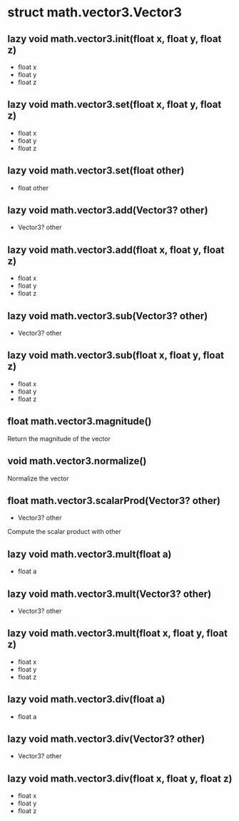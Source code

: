 # struct math.vector3.Vector3


## lazy void math.vector3.__init__(float x, float y, float z)
- float x
- float y
- float z



## lazy void math.vector3.__set__(float x, float y, float z)
- float x
- float y
- float z



## lazy void math.vector3.__set__(float other)
- float other



## lazy void math.vector3.__add__(Vector3? other)
- Vector3? other



## lazy void math.vector3.__add__(float x, float y, float z)
- float x
- float y
- float z



## lazy void math.vector3.__sub__(Vector3? other)
- Vector3? other



## lazy void math.vector3.__sub__(float x, float y, float z)
- float x
- float y
- float z



## float math.vector3.magnitude()
Return the magnitude of the vector

## void math.vector3.normalize()
Normalize the vector

## float math.vector3.scalarProd(Vector3? other)
- Vector3? other

Compute the scalar product with other

## lazy void math.vector3.__mult__(float a)
- float a



## lazy void math.vector3.__mult__(Vector3? other)
- Vector3? other



## lazy void math.vector3.__mult__(float x, float y, float z)
- float x
- float y
- float z



## lazy void math.vector3.__div__(float a)
- float a



## lazy void math.vector3.__div__(Vector3? other)
- Vector3? other



## lazy void math.vector3.__div__(float x, float y, float z)
- float x
- float y
- float z






